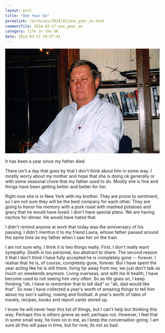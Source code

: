 ```yaml
---
layout: post
title: "One Year On"
permalink: /archives/2014/03/one_year_on.html
commentfile: 2014-03-17-one_year_on
category: life in the UK
date: 2014-03-17 19:37:41
---
```

<a href="/assets/images/8647994283_6fe46df021.jpg" title="Bob in the den by Peter M, on Flickr"><img src="/assets/images/8647994283_6fe46df021.jpg" width="500" height="338" alt="Bob in the den"></a>

It has been a year since my father died.

There isn't a day that goes by that I don't think about him in some way. I mostly worry about my mother and hope that she is doing ok generally or with some seasonal chore that my father used to do. Mostly she is fine and things have been getting better and better for her.

Right now she is in New York with my brother. They are prone to sentiment, so I am not sure they will be the best company for each other. They are going to honor his memory with a pork roast with mashed potatoes and gravy that he would have loved. I don't have special plans. We are having nachos for dinner. He would have hated that.

I didn't remind anyone at work that today was the anniversary of his passing. I didn't mention it to my friend Laura, whose father passed around the same time as my father when I saw her on the train.

I am not sure why, I think it is two things really. First, I don't really want sympathy. Death is too personal, too abstract to share. The second reason it that I don't think I have fully accepted he is completely gone -- forever. I realise that he is, of course, completely gone, forever. But I have spent the year acting like he is still there, living far away from me, we just don't talk as much on weekends anymore. Living overseas, and with his ill health, I have become used to not seeing him very often. So as life goes on, I keep thinking "oh, I have to remember that to tell dad" or "ah, dad would like that". So now I have collected a year's worth of amazing things to tell him about my son's sailing, rowing and football. A year's worth of tales of travels, recipes, books and report cards stored up.

I know he will never hear this list of things, but I can't help but thinking this way. Perhaps this is others grieve as well, perhaps not. However, I feel that in some small way, he lives on in me, as I keep the conversation going. I am sure all this will pass in time, but for now, its not so bad.
